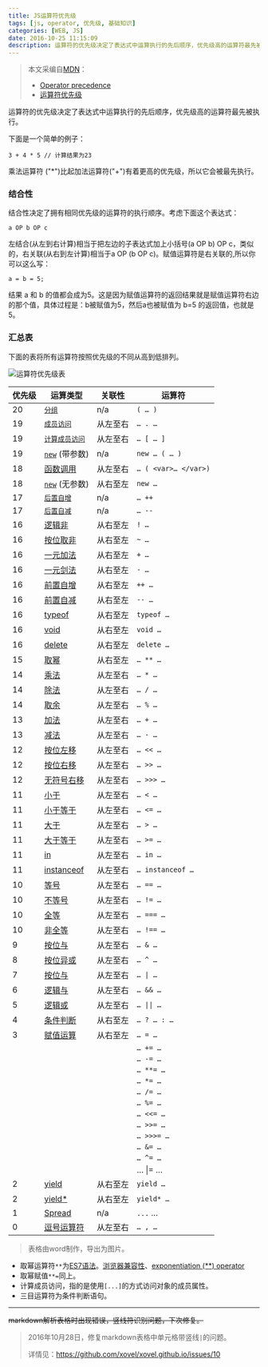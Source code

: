 ```yaml
---
title: JS运算符优先级
tags: [js, operator, 优先级, 基础知识]
categories: [WEB, JS]
date: 2016-10-25 11:15:09
description: 运算符的优先级决定了表达式中运算执行的先后顺序，优先级高的运算符最先被执行。
---
```


> 本文采编自[MDN](https://developer.mozilla.org)：
> - [Operator precedence](https://developer.mozilla.org/en-US/docs/Web/JavaScript/Reference/Operators/Operator_Precedence)
> - [运算符优先级](https://developer.mozilla.org/zh-CN/docs/Web/JavaScript/Reference/Operators/Operator_Precedence)

运算符的优先级决定了表达式中运算执行的先后顺序，优先级高的运算符最先被执行。

下面是一个简单的例子：

    3 + 4 * 5 // 计算结果为23

乘法运算符 ("*")比起加法运算符("+")有着更高的优先级，所以它会被最先执行。

### 结合性

结合性决定了拥有相同优先级的运算符的执行顺序。考虑下面这个表达式：

    a OP b OP c

左结合(从左到右计算)相当于把左边的子表达式加上小括号(a OP b) OP c，类似的，右关联(从右到左计算)相当于a OP (b OP c)。赋值运算符是右关联的,所以你可以这么写：

    a = b = 5;

结果 a 和 b 的值都会成为5。这是因为赋值运算符的返回结果就是赋值运算符右边的那个值，具体过程是：b被赋值为5，然后a也被赋值为 b=5 的返回值，也就是5。

### 汇总表

下面的表将所有运算符按照优先级的不同从高到低排列。

![运算符优先级表](http://ww4.sinaimg.cn/large/79be2309gw1f94hwlrlikj20j81i0t9t.jpg)


|优先级 | 运算类型 | 关联性 | 运算符|
| -- | -- | -- | -- |
| 20 | [`分组`](https://developer.mozilla.org/en-US/docs/Web/JavaScript/Reference/Operators/Grouping) | n/a | `( … )`|
| 19 | [`成员访问`](https://developer.mozilla.org/en-US/docs/Web/JavaScript/Reference/Operators/Property_Accessors#Dot_notation "Property accessors provide access to an object's properties by using the dot notation or the bracket notation.") | 从左至右 | `… . …` |
| 19 | [`计算成员访问`](https://developer.mozilla.org/en-US/docs/Web/JavaScript/Reference/Operators/Property_Accessors#Bracket_notation "Property accessors provide access to an object's properties by using the dot notation or the bracket notation.") | 从左至右 | `… [ … ]` |
| 19 | [`new`](https://developer.mozilla.org/en-US/docs/Web/JavaScript/Reference/Operators/new "The new operator creates an instance of a user-defined object type or of one of the built-in object types that has a constructor function.") (带参数) | n/a | `new … ( … )` |
| 18 | [函数调用](https://developer.mozilla.org/en-US/docs/Web/JavaScript/Guide/Functions) | 从左至右 | `… ( <var>… </var>)` |
| 18 | [`new`](https://developer.mozilla.org/en-US/docs/Web/JavaScript/Reference/Operators/new "The new operator creates an instance of a user-defined object type or of one of the built-in object types that has a constructor function.") (无参数) | 从右至左 | `new …` |
| 17 | [`后置自增`](https://developer.mozilla.org/en-US/docs/Web/JavaScript/Reference/Operators/Arithmetic_Operators#Increment "Arithmetic operators take numerical values (either literals or variables) as their operands and return a single numerical value. The standard arithmetic operators are addition (+), subtraction (-), multiplication (*), and division (https://developer.mozilla.org/).") | n/a | `… ++` |
| 17 | [`后置自减`](https://developer.mozilla.org/en-US/docs/Web/JavaScript/Reference/Operators/Arithmetic_Operators#Decrement "Arithmetic operators take numerical values (either literals or variables) as their operands and return a single numerical value. The standard arithmetic operators are addition (+), subtraction (-), multiplication (*), and division (https://developer.mozilla.org/).") | n/a | `… --` |
| 16 | [逻辑非](https://developer.mozilla.org/en-US/docs/Web/JavaScript/Reference/Operators/Logical_Operators#Logical_NOT) | 从右至左 | `! …` |
| 16 | [按位取非](https://developer.mozilla.org/en-US/docs/Web/JavaScript/Reference/Operators/Bitwise_Operators#Bitwise_NOT) | 从右至左 | `~ …` |
| 16 | [一元加法](https://developer.mozilla.org/en-US/docs/Web/JavaScript/Reference/Operators/Arithmetic_Operators#Unary_plus) | 从右至左 | `+ …` |
| 16 | [一元剑法](https://developer.mozilla.org/en-US/docs/Web/JavaScript/Reference/Operators/Arithmetic_Operators#Unary_negation) | 从右至左 | `- …` |
| 16 | [前置自增](https://developer.mozilla.org/en-US/docs/Web/JavaScript/Reference/Operators/Arithmetic_Operators#Increment) | 从右至左 | `++ …` |
| 16 | [前置自减](https://developer.mozilla.org/en-US/docs/Web/JavaScript/Reference/Operators/Arithmetic_Operators#Decrement) | 从右至左 | `-- …` |
| 16 | [typeof](https://developer.mozilla.org/en-US/docs/Web/JavaScript/Reference/Operators/typeof) | 从右至左 | `typeof …` |
| 16 | [void](https://developer.mozilla.org/en-US/docs/Web/JavaScript/Reference/Operators/void) | 从右至左 | `void …` |
| 16 | [delete](https://developer.mozilla.org/en-US/docs/Web/JavaScript/Reference/Operators/delete) | 从右至左 | `delete …` |
| 15 | [取幂](https://developer.mozilla.org/en-US/docs/Web/JavaScript/Reference/Operators/Arithmetic_Operators#Exponentiation) | 从右至左 | `… ** …` |
| 14 | [乘法](https://developer.mozilla.org/en-US/docs/Web/JavaScript/Reference/Operators/Arithmetic_Operators#Multiplication) | 从左至右 | `… * …` |
| 14 | [除法](https://developer.mozilla.org/en-US/docs/Web/JavaScript/Reference/Operators/Arithmetic_Operators#Division) | 从左至右 | `… / …` |
| 14 | [取余](https://developer.mozilla.org/en-US/docs/Web/JavaScript/Reference/Operators/Arithmetic_Operators#Remainder) | 从左至右 | `… % …` |
| 13 | [加法](https://developer.mozilla.org/en-US/docs/Web/JavaScript/Reference/Operators/Arithmetic_Operators#Addition) | 从左至右 | `… + …` |
| 13 | [减法](https://developer.mozilla.org/en-US/docs/Web/JavaScript/Reference/Operators/Arithmetic_Operators#Subtraction) | 从左至右 | `… - …` |
| 12 | [按位左移](https://developer.mozilla.org/en-US/docs/Web/JavaScript/Reference/Operators/Bitwise_Operators) | 从左至右 | `… << …` |
| 12 | [按位右移](https://developer.mozilla.org/en-US/docs/Web/JavaScript/Reference/Operators/Bitwise_Operators) | 从左至右 | `… >> …` |
| 12 | [无符号右移](https://developer.mozilla.org/en-US/docs/Web/JavaScript/Reference/Operators/Bitwise_Operators) | 从左至右 | `… >>> …` |
| 11 | [小于](https://developer.mozilla.org/en-US/docs/Web/JavaScript/Reference/Operators/Comparison_Operators#Less_than_operator) | 从左至右 | `… < …` |
| 11 | [小于等于](https://developer.mozilla.org/en-US/docs/Web/JavaScript/Reference/Operators/Comparison_Operators#Less_than__or_equal_operator) | 从左至右 | `… <= …` |
| 11 | [大于](https://developer.mozilla.org/en-US/docs/Web/JavaScript/Reference/Operators/Comparison_Operators#Greater_than_operator) | 从左至右 | `… > …` |
| 11 | [大于等于](https://developer.mozilla.org/en-US/docs/Web/JavaScript/Reference/Operators/Comparison_Operators#Greater_than_or_equal_operator) | 从左至右 | `… >= …` |
| 11 | [in](https://developer.mozilla.org/en-US/docs/Web/JavaScript/Reference/Operators/in) | 从左至右 | `… in …` |
| 11 | [instanceof](https://developer.mozilla.org/en-US/docs/Web/JavaScript/Reference/Operators/instanceof) | 从左至右 | `… instanceof …` |
| 10 | [等号](https://developer.mozilla.org/en-US/docs/Web/JavaScript/Reference/Operators/Comparison_Operators#Equality) | 从左至右 | `… == …` |
| 10 | [不等号](https://developer.mozilla.org/en-US/docs/Web/JavaScript/Reference/Operators/Comparison_Operators#Inequality) | 从左至右 | `… != …` |
| 10 | [全等](https://developer.mozilla.org/en-US/docs/Web/JavaScript/Reference/Operators/Comparison_Operators#Identity) | 从左至右 | `… === …` |
| 10 | [非全等](https://developer.mozilla.org/en-US/docs/Web/JavaScript/Reference/Operators/Comparison_Operators#Nonidentity) | 从左至右 | `… !== …` |
| 9 | [按位与](https://developer.mozilla.org/en-US/docs/Web/JavaScript/Reference/Operators/Bitwise_Operators#Bitwise_AND) | 从左至右 | `… & …` |
| 8 | [按位异或](https://developer.mozilla.org/en-US/docs/Web/JavaScript/Reference/Operators/Bitwise_Operators#Bitwise_XOR) | 从左至右 | `… ^ …` |
| 7 | [按位与](https://developer.mozilla.org/en-US/docs/Web/JavaScript/Reference/Operators/Bitwise_Operators#Bitwise_OR) | 从左至右 | `… \| …` |
| 6 | [逻辑与](https://developer.mozilla.org/en-US/docs/Web/JavaScript/Reference/Operators/Logical_Operators#Logical_AND) | 从左至右 | `… && …` |
| 5 | [逻辑或](https://developer.mozilla.org/en-US/docs/Web/JavaScript/Reference/Operators/Logical_Operators#Logical_OR) | 从左至右 | `… \|\| …` |
| 4 | [条件判断](https://developer.mozilla.org/en-US/docs/Web/JavaScript/Reference/Operators/Conditional_Operator) | 从右至左 | `… ? … : …` |
| 3 | [赋值运算](https://developer.mozilla.org/en-US/docs/Web/JavaScript/Reference/Operators/Assignment_Operators) | 从右至左 | `… = …` |
| | | | `… += …` |
| | | | `… -= …` |
| | | | `… **= …` |
| | | | `… *= …` |
| | | | `… /= …` |
| | | | `… %= …` |
| | | | `… <<= …` |
| | | | `… >>= …` |
| | | | `… >>>= …` |
| | | | `… &= …` |
| | | | `… ^= …` |
| | | | … \|= … 
| 2 | [yield](https://developer.mozilla.org/en-US/docs/Web/JavaScript/Reference/Operators/yield) | 从右至左 | `yield …` |
| 2 | [yield*](https://developer.mozilla.org/en-US/docs/Web/JavaScript/Reference/Operators/yield*) | 从右至左 | `yield* …` |
| 1 | [Spread](https://developer.mozilla.org/en-US/docs/Web/JavaScript/Reference/Operators/Spread_operator) | n/a | `...` … |
| 0 | [逗号运算符](https://developer.mozilla.org/en-US/docs/Web/JavaScript/Reference/Operators/Comma_Operator) | 从左至右 | `… , …` |

> 表格由word制作，导出为图片。

- 取幂运算符`**`为[ES7语法](http://www.ecma-international.org/ecma-262/7.0/index.html#sec-exp-operator)。[浏览器兼容性](https://developer.mozilla.org/en-US/docs/Web/JavaScript/Reference/Operators/Arithmetic_Operators#Browser_compatibility)、[exponentiation (**) operator](http://kangax.github.io/compat-table/es2016plus/)
- 取幂赋值`**=`同上。
- 计算成员访问，指的是使用`[...]`的方式访问对象的成员属性。
- 三目运算符为条件判断语句。

---

~~markdown解析表格时出现错误，竖线符识别问题，下次修复。~~

> 2016年10月28日，修复markdown表格中单元格带竖线`|`的问题。
>
> 详情见：<https://github.com/xovel/xovel.github.io/issues/10>


